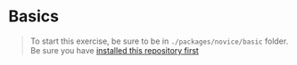 # Basics

> To start this exercise, be sure to be in `./packages/novice/basic` folder.
> Be sure you have [installed this repository first](./README.md#install)
